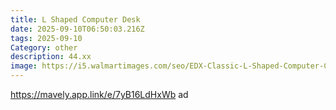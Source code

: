 ```yaml
---
title: L Shaped Computer Desk
date: 2025-09-10T06:50:03.216Z
tags: 2025-09-10
Category: other
description: 44.xx
image: https://i5.walmartimages.com/seo/EDX-Classic-L-Shaped-Computer-Corner-Desk-Home-Office-Dorm-Small-Space-Writing-Study-Desk-Black_bd5dad76-4e5c-451b-8c31-00fa238cb4ea.f952cad132301095d71de27ef0d23ecb.jpeg?odnHeight=573&odnWidth=573&odnBg=FFFFFF
---
```

https://mavely.app.link/e/7yB16LdHxWb  ad